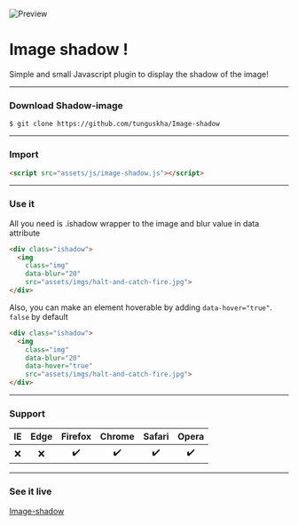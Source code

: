 ![Preview](https://raw.githubusercontent.com/tunguskha/Image-shadow/master/assets/imgs/Preview.jpg)
# Image shadow !

Simple and small Javascript plugin to display the shadow of the image!

---

### Download Shadow-image
```
$ git clone https://github.com/tunguskha/Image-shadow
```

---

### Import
```html
<script src="assets/js/image-shadow.js"></script>
```

---

### Use it
All you need is .ishadow wrapper to the image and blur value in data attribute
```html
<div class="ishadow">
  <img 
	class="img" 
	data-blur="20" 
	src="assets/imgs/halt-and-catch-fire.jpg">
</div>
```

Also, you can make an element hoverable by adding `data-hover="true"`.
`false` by default
```html
<div class="ishadow">
  <img 
	class="img" 
	data-blur="20" 
	data-hover="true" 
	src="assets/imgs/halt-and-catch-fire.jpg">
</div>
```
---

### Support
| IE | Edge| Firefox | Chrome | Safari | Opera |
|:-:|:--:|:-:|:-:|:-:|:-:|
|:x:| :x: |:heavy_check_mark:|:heavy_check_mark:|:heavy_check_mark:|:heavy_check_mark:|

---

### See it live
[Image-shadow](https://tunguskha.github.io/Image-shadow/)
